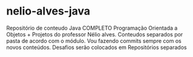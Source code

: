# nelio-alves-java

Repositório de conteudo Java COMPLETO Programação Orientada a Objetos + Projetos do professor Nélio alves.
Conteudos separados por pasta de acordo com o módulo.
Vou fazendo commits sempre com os novos conteúdos. 
Desafios serão colocados em Repositórios separados

